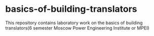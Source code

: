 # basics-of-building-translators
This repository contains laboratory work on the basics of building translators(6 semester Moscow Power Engineering Institute or MPEI)
